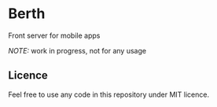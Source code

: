 # Berth

Front server for mobile apps

*NOTE:* work in progress, not for any usage



## Licence

Feel free to use any code in this repository under MIT licence.